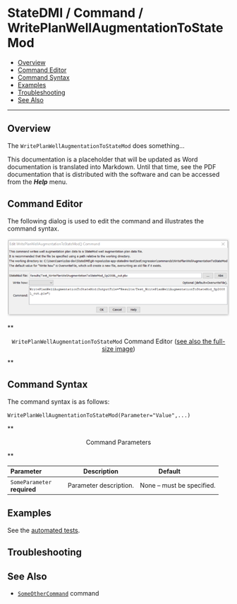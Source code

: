 # StateDMI / Command / WritePlanWellAugmentationToStateMod #

* [Overview](#overview)
* [Command Editor](#command-editor)
* [Command Syntax](#command-syntax)
* [Examples](#examples)
* [Troubleshooting](#troubleshooting)
* [See Also](#see-also)

-------------------------

## Overview ##

The `WritePlanWellAugmentationToStateMod` does something...

This documentation is a placeholder that will be updated as Word documentation is translated into Markdown.
Until that time, see the PDF documentation that is distributed with the software and can be accessed
from the ***Help*** menu.

## Command Editor ##

The following dialog is used to edit the command and illustrates the command syntax.

![WritePlanWellAugmentationToStateMod](WritePlanWellAugmentationToStateMod.png)

**<p style="text-align: center;">
`WritePlanWellAugmentationToStateMod` Command Editor (<a href="../WritePlanWellAugmentationToStateMod.png">see also the full-size image</a>)
</p>**

## Command Syntax ##

The command syntax is as follows:

```text
WritePlanWellAugmentationToStateMod(Parameter="Value",...)
```
**<p style="text-align: center;">
Command Parameters
</p>**

| **Parameter**&nbsp;&nbsp;&nbsp;&nbsp;&nbsp;&nbsp;&nbsp;&nbsp;&nbsp;&nbsp;&nbsp;&nbsp; | **Description** | **Default**&nbsp;&nbsp;&nbsp;&nbsp;&nbsp;&nbsp;&nbsp;&nbsp;&nbsp;&nbsp; |
| --------------|-----------------|----------------- |
|`SomeParameter`<br>**required**|Parameter description.|None – must be specified.|

## Examples ##

See the [automated tests](https://github.com/OpenWaterFoundation/cdss-app-statedmi-main/tree/master/test/regression/commands/WritePlanWellAugmentationToStateMod).

## Troubleshooting ##

## See Also ##

* [`SomeOtherCommand`](../SomeOtherCommand/SomeOtherCommand) command

